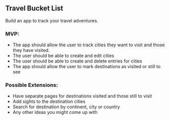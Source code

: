 ## Travel Bucket List

Build an app to track your travel adventures.

### MVP:

 * The app should allow the user to track cities they want to visit and those they have visited.
 * The user should be able to create and edit cities
 * The user should be able to create and delete entries for cities
 * The app should allow the user to mark destinations as visited or still to see

### Possible Extensions:

 * Have separate pages for destinations visited and those still to visit
 * Add sights to the destination cities
 * Search for destination by continent, city or country
 * Any other ideas you might come up with
